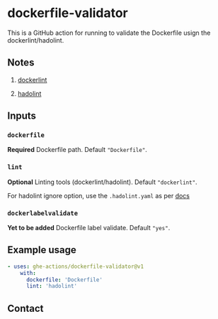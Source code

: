 # dockerfile-validator
This is a GitHub action for running to validate the Dockerfile usign the dockerlint/hadolint.

## Notes
1. [dockerlint](https://github.com/RedCoolBeans/dockerlint)

2. [hadolint](https://github.com/hadolint/hadolint)

## Inputs

### `dockerfile`

**Required** Dockerfile path. Default `"Dockerfile"`.

### `lint`

**Optional** Linting tools (dockerlint/hadolint). Default `"dockerlint"`.

For hadolint ignore option, use the `.hadolint.yaml` as per [docs](https://github.com/hadolint/hadolint/blob/master/README.md)

### `dockerlabelvalidate`

**Yet to be added** Dockerfile label validate. Default `"yes"`.

## Example usage

```yaml
- uses: ghe-actions/dockerfile-validator@v1
    with:
      dockerfile: 'Dockerfile'
      lint: 'hadolint'
```

## Contact
